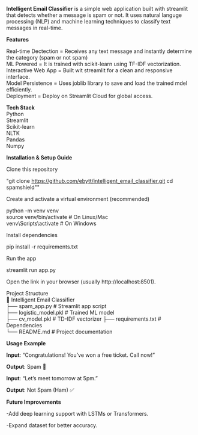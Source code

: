 **Intelligent Email Classifier** is a simple web application built with streamlit that detects whether a message is spam or not. 
It uses natural languge processing (NLP) and machine learning techniques to classify text messages in real-time.

**Features**  

Real-time Dectection = Receives any text message and instantly determine the category (spam or not spam)  
ML Powered = It is trained with scikit-learn using TF-IDF vectorization.  
Interactive Web App = Built wit streamlit for a clean and responsive interface.  
Model Persistence = Uses joblib library to save and load the trained mdel efficiently.  
Deployment = Deploy on Streamlit Cloud for global access.  

**Tech Stack**  
Python  
Streamlit  
Scikit-learn  
NLTK  
Pandas   
Numpy  
  
**Installation & Setup Guide**  

Clone this repository  

"git clone https://github.com/ebytt/intelligent_email_classifier.git
cd spamshield""  


Create and activate a virtual environment (recommended)  

python -m venv venv  
source venv/bin/activate   # On Linux/Mac  
venv\Scripts\activate      # On Windows  


Install dependencies  

pip install -r requirements.txt  


Run the app  

streamlit run app.py  


Open the link in your browser (usually http://localhost:8501).  

Project Structure  
📂 Intelligent Email Classifier  
 ├── spam_app.py          # Streamlit app script  
 ├── logistic_model.pkl   # Trained ML model  
 ├── cv_model.pkl         # TD-IDF vectorizer
 ├── requirements.txt     # Dependencies  
 └── README.md            # Project documentation

**Usage Example**

__Input__: “Congratulations! You’ve won a free ticket. Call now!”

__Output__: Spam 🚫

__Input__: “Let’s meet tomorrow at 5pm.”

__Output__: Not Spam (Ham) ✅

**Future Improvements**

-Add deep learning support with LSTMs or Transformers.

-Expand dataset for better accuracy.
